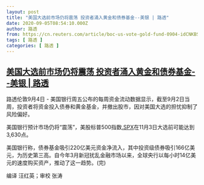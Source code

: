 ```yaml
---
layout: post
title: "美国大选前市场仍将震荡 投资者涌入黄金和债券基金--美银 | 路透"
date: 2020-09-05T08:54:10.000Z
author: 路透
from: https://cn.reuters.com/article/boc-us-vote-gold-fund-0904-idCNKBS25V15M
tags: [ 路透 ]
categories: [ 路透 ]
---
```

<!--1599296050000-->
[美国大选前市场仍将震荡 投资者涌入黄金和债券基金--美银 | 路透](https://cn.reuters.com/article/boc-us-vote-gold-fund-0904-idCNKBS25V15M)
------

<div>
<div><i></i></div><p class="Paragraph-paragraph-2Bgue ArticleBody-para-TD_9x">路透伦敦9月4日 - 美国银行周五公布的每周资金流动数据显示，截至9月2日当周，投资者将资金投入债券和黄金基金，并撤出股市，因对美国大选的担忧抑制了风险偏好。</p><p class="Paragraph-paragraph-2Bgue ArticleBody-para-TD_9x"><span>美国银行预计市场仍将“震荡”，美股标普500指数</span><span><a href="/quote/.SPX">.SPX</a></span><span>在11月3日大选前可能达到3,630点。</span></p><p class="Paragraph-paragraph-2Bgue ArticleBody-para-TD_9x">美国银行称，债券基金吸引220亿美元资金净流入，其中投资级债券吸引166亿美元，为历史第三高。自今年3月新冠扰乱金融市场以来，全球央行以每小时14亿美元的速度购买资产，推动了这一趋势。(完)</p><div><div class="Attribution-attribution-Y5JpY"><p>编译 汪红英；审校 张涛</p>
</div>

